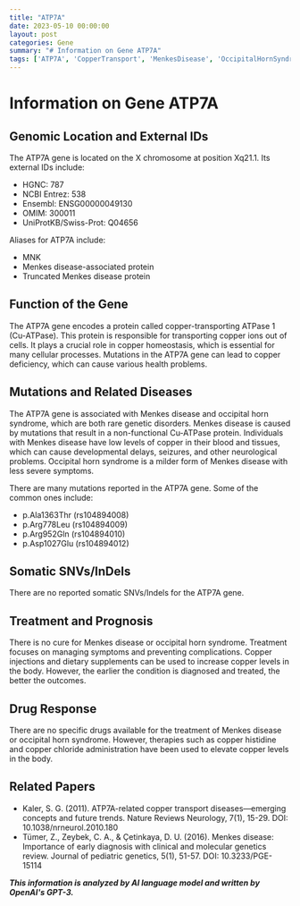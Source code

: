 ```yaml
---
title: "ATP7A"
date: 2023-05-10 00:00:00
layout: post
categories: Gene
summary: "# Information on Gene ATP7A"
tags: ['ATP7A', 'CopperTransport', 'MenkesDisease', 'OccipitalHornSyndrome', 'GeneticDisorders', 'Mutation', 'Treatment', 'CopperSupplements']
---
```


# Information on Gene ATP7A

## Genomic Location and External IDs

The ATP7A gene is located on the X chromosome at position Xq21.1. Its external IDs include:

- HGNC: 787
- NCBI Entrez: 538
- Ensembl: ENSG00000049130
- OMIM: 300011
- UniProtKB/Swiss-Prot: Q04656

Aliases for ATP7A include:

- MNK
- Menkes disease-associated protein
- Truncated Menkes disease protein

## Function of the Gene

The ATP7A gene encodes a protein called copper-transporting ATPase 1 (Cu-ATPase). This protein is responsible for transporting copper ions out of cells. It plays a crucial role in copper homeostasis, which is essential for many cellular processes. Mutations in the ATP7A gene can lead to copper deficiency, which can cause various health problems.

## Mutations and Related Diseases

The ATP7A gene is associated with Menkes disease and occipital horn syndrome, which are both rare genetic disorders. Menkes disease is caused by mutations that result in a non-functional Cu-ATPase protein. Individuals with Menkes disease have low levels of copper in their blood and tissues, which can cause developmental delays, seizures, and other neurological problems. Occipital horn syndrome is a milder form of Menkes disease with less severe symptoms.

There are many mutations reported in the ATP7A gene. Some of the common ones include:

- p.Ala1363Thr (rs104894008)
- p.Arg778Leu (rs104894009)
- p.Arg952Gln (rs104894010)
- p.Asp1027Glu (rs104894012)

## Somatic SNVs/InDels

There are no reported somatic SNVs/Indels for the ATP7A gene.

## Treatment and Prognosis

There is no cure for Menkes disease or occipital horn syndrome. Treatment focuses on managing symptoms and preventing complications. Copper injections and dietary supplements can be used to increase copper levels in the body. However, the earlier the condition is diagnosed and treated, the better the outcomes.

## Drug Response

There are no specific drugs available for the treatment of Menkes disease or occipital horn syndrome. However, therapies such as copper histidine and copper chloride administration have been used to elevate copper levels in the body.

## Related Papers

- Kaler, S. G. (2011). ATP7A-related copper transport diseases—emerging concepts and future trends. Nature Reviews Neurology, 7(1), 15-29. DOI: 10.1038/nrneurol.2010.180
- Tümer, Z., Zeybek, C. A., & Çetinkaya, D. U. (2016). Menkes disease: Importance of early diagnosis with clinical and molecular genetics review. Journal of pediatric genetics, 5(1), 51-57. DOI: 10.3233/PGE-15114

**_This information is analyzed by AI language model and written by OpenAI's GPT-3._**